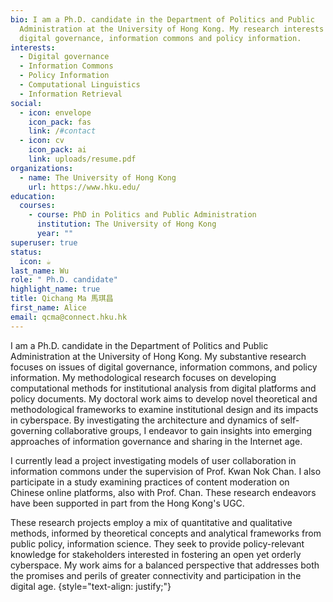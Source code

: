 ```yaml
---
bio: I am a Ph.D. candidate in the Department of Politics and Public
  Administration at the University of Hong Kong. My research interests include
  digital governance, information commons and policy information.
interests:
  - Digital governance
  - Information Commons
  - Policy Information
  - Computational Linguistics
  - Information Retrieval
social:
  - icon: envelope
    icon_pack: fas
    link: /#contact
  - icon: cv
    icon_pack: ai
    link: uploads/resume.pdf
organizations:
  - name: The University of Hong Kong
    url: https://www.hku.edu/
education:
  courses:
    - course: PhD in Politics and Public Administration
      institution: The University of Hong Kong
      year: ""
superuser: true
status:
  icon: ☕️
last_name: Wu
role: " Ph.D. candidate"
highlight_name: true
title: Qichang Ma 馬琪昌
first_name: Alice
email: qcma@connect.hku.hk
---
```

I am a Ph.D. candidate in the Department of Politics and Public Administration at the University of Hong Kong. My substantive research focuses on issues of digital governance, information commons, and policy information. My methodological research focuses on developing computational methods for institutional analysis from digital platforms and policy documents. My doctoral work aims to develop novel theoretical and methodological frameworks to examine institutional design and its impacts in cyberspace. By investigating the architecture and dynamics of self-governing collaborative groups, I endeavor to gain insights into emerging approaches of information governance and sharing in the Internet age. 

I currently lead a project investigating models of user collaboration in information commons under the supervision of Prof. Kwan Nok Chan. I also participate in a study examining practices of content moderation on Chinese online platforms, also with Prof. Chan. These research endeavors have been supported in part from the Hong Kong's UGC.

These research projects employ a mix of quantitative and qualitative methods, informed by theoretical concepts and analytical frameworks from public policy, information science. They seek to provide policy-relevant knowledge for stakeholders interested in fostering an open yet orderly cyberspace. My work aims for a balanced perspective that addresses both the promises and perils of greater connectivity and participation in the digital age.
{style="text-align: justify;"}